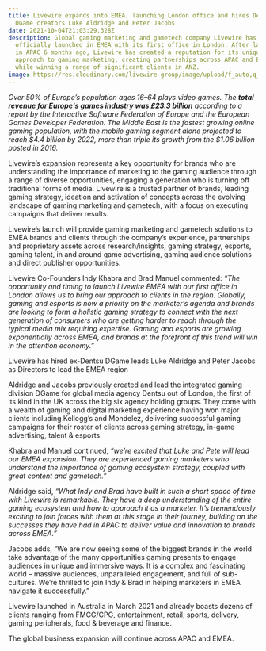 ```yaml
---
title: Livewire expands into EMEA, launching London office and hires Dentsu
  DGame creators Luke Aldridge and Peter Jacobs
date: 2021-10-04T21:03:29.328Z
description: Global gaming marketing and gametech company Livewire has
  officially launched in EMEA with its first office in London. After launching
  in APAC 6 months ago, Livewire has created a reputation for its unique
  approach to gaming marketing, creating partnerships across APAC and EMEA,
  while winning a range of significant clients in ANZ.
image: https://res.cloudinary.com/livewire-group/image/upload/f_auto,q_auto:eco,w_580/v1633381762/technology-circuits-map-world_r3qble.jpg
---
```

*Over 50% of Europe’s population ages 16–64 plays video games. The **total revenue for Europe's games industry was £23.3 billion** according to a report by the Interactive Software Federation of Europe and the European Games Developer Federation. The Middle East is the fastest growing online gaming population, with the mobile gaming segment alone projected to reach $4.4 billion by 2022, more than triple its growth from the $1.06 billion posted in 2016.*

Livewire’s expansion represents a key opportunity for brands who are understanding the importance of marketing to the gaming audience through a range of diverse opportunities, engaging a generation who is turning off traditional forms of media. Livewire is a trusted partner of brands, leading gaming strategy, ideation and activation of concepts across the evolving landscape of gaming marketing and gametech, with a focus on executing campaigns that deliver results.

Livewire’s launch will provide gaming marketing and gametech solutions to EMEA brands and clients through the company’s experience, partnerships and proprietary assets across research/insights, gaming strategy, esports, gaming talent, in and around game advertising, gaming audience solutions and direct publisher opportunities.

Livewire Co-Founders Indy Khabra and Brad Manuel commented: *“The opportunity and timing to launch Livewire EMEA with our first office in London allows us to bring our approach to clients in the region. Globally, gaming and esports is now a priority on the marketer’s agenda and brands are looking to form a holistic gaming strategy to connect with the next generation of consumers who are getting harder to reach through the typical media mix requiring expertise. Gaming and esports are growing exponentially across EMEA, and brands at the forefront of this trend will win in the attention economy.”*

Livewire has hired ex-Dentsu DGame leads Luke Aldridge and Peter Jacobs as Directors to lead the EMEA region

Aldridge and Jacobs previously created and lead the integrated gaming division DGame for global media agency Dentsu out of London, the first of its kind in the UK across the big six agency holding groups. They come with a wealth of gaming and digital marketing experience having won major clients including Kellogg’s and Mondelez, delivering successful gaming campaigns for their roster of clients across gaming strategy, in-game advertising, talent & esports.

Khabra and Manuel continued, *“we’re excited that Luke and Pete will lead our EMEA expansion. They are experienced gaming marketers who understand the importance of gaming ecosystem strategy, coupled with great content and gametech.”*

Aldridge said, *“What Indy and Brad have built in such a short space of time with Livewire is remarkable. They have a deep understanding of the entire gaming ecosystem and how to approach it as a marketer. It’s tremendously exciting to join forces with them at this stage in their journey, building on the successes they have had in APAC to deliver value and innovation to brands across EMEA.”*

Jacobs adds, “We are now seeing some of the biggest brands in the world take advantage of the many opportunities gaming presents to engage audiences in unique and immersive ways. It is a complex and fascinating world – massive audiences, unparalleled engagement, and full of sub-cultures. We’re thrilled to join Indy & Brad in helping marketers in EMEA navigate it successfully.”

Livewire launched in Australia in March 2021 and already boasts dozens of clients ranging from FMCG/CPG, entertainment, retail, sports, delivery, gaming peripherals, food & beverage and finance.

The global business expansion will continue across APAC and EMEA.

